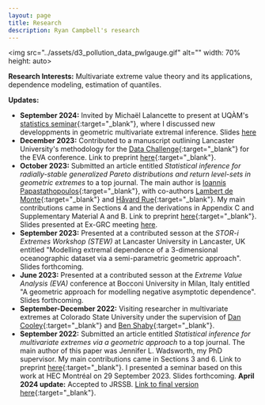 ```yaml
---
layout: page
title: Research
description: Ryan Campbell's research
---
```


<img src="../assets/d3_pollution_data_pwlgauge.gif" alt="" width: 70% height: auto>

**Research Interests:** Multivariate extreme value theory and its applications, dependence modeling, estimation of quantiles.


**Updates:**

+ **September 2024:** Invited by Michaël Lalancette to present at UQÀM's [statistics seminar](https://statqam.uqam.ca/2024-2025/){:target="_blank"}, where I discussed new developpments in geometric multivariate extremal inference. Slides <a href="{{ BASE_PATH }}/assets/UQAM_talk-compressed.pdf" target="_blank">here</a>
+ **December 2023:** Contributed to a manuscript outlining Lancaster University's methodology for the [Data Challenge](https://dec.unibocconi.eu/sites/default/files/media/files/EVA_Challenge_2023.pdf?VersionId=jVaaU_QBDn6InRFUx5fg6_bcVfz1eKWr){:target="_blank"} for the EVA conference. Link to preprint [here](https://arxiv.org/abs/2312.09825){:target="_blank"}.
+ **October 2023:** Submitted an article entitled *Statistical inference for radially-stable generalized Pareto distributions and return level-sets in geometric extremes* to a top journal. The main author is [Ioannis Papastathopoulos](https://www.maths.ed.ac.uk/~ipapasta/){:target="_blank"}, with co-authors [Lambert de Monte](https://scholar.google.com/citations?user=HMIbGeoAAAAJ&hl=fr){:target="_blank"} and [Håvard Rue](https://www.kaust.edu.sa/en/study/faculty/haavard-rue){:target="_blank"}. My main contributions came in Sections 4 and the derivations in Appendix C and Supplementary Material A and B. Link to preprint [here](https://arxiv.org/abs/2310.06130){:target="_blank"}. Slides presented at Ex-GRC meeting <a href="{{ BASE_PATH }}/assets/exCRG_talk.pdf" target="_blank">here</a>.
+ **September 2023:** Presented at a contributed sesson at the *STOR-i Extremes Workshop (STEW)* at Lancaster University in Lancaster, UK entitled "Modelling extremal dependence of a 3-dimensional oceanographic dataset via a semi-parametric geometric approach". Slides forthcoming.
+ **June 2023:** Presented at a contributed sesson at the *Extreme Value Analysis (EVA)* conference at Bocconi University in Milan, Italy entitled "A geometric approach for modelling negative asymptotic dependence". Slides forthcoming.
+ **September-December 2022:** Visiting researcher in multivariate extremes at Colorado State University under the supervision of [Dan Cooley](https://www.stat.colostate.edu/~cooleyd/){:target="_blank"} and [Ben Shaby](https://www.stat.colostate.edu/~bshaby/){:target="_blank"}. 
+ **September 2022:** Submitted an article entitled *Statistical inference for multivariate extremes via a geometric approach* to a top journal. The main author of this paper was Jennifer L. Wadsworth, my PhD supervisor. My main contributions came in Sections 3 and 6. Link to preprint [here](https://arxiv.org/abs/2208.14951){:target="_blank"}. I presented a seminar based on this work at HEC Montréal on 29 September 2023. Slides forthcoming. **April 2024 update:** Accepted to JRSSB. [Link to final version here](https://doi.org/10.1093/jrsssb/qkae030){:target="_blank"}.

<!-- 
#### <u>The effects of increased eye contact on feeding portions</u>
*In this paper I estimate the effect of increased eye contact on the size of feeding portions delivered by my humans. Over a period of several months I varied the amount of time I spent in locked eye contact with my masters while secretely recording the total amount of food provided each day. The results incidate that the relationship between eye contact and portion size is concave, in that as eye contact increases, the portion size increases up until a point where it begins to decrease. Future research will examine whether time spent cuddling exhibits a similar relationship.*

[click here for the most recent version of the paper]({{ BASE_PATH}}/pages/working_papers/sample-working-paper.pdf)
-->

<!-- Note: this is how to write a comment in HTML. Everything in here won't show up on your webpage.-->

<!--
To increase the size of the title, use fewer # in front of the paper title.
To decrease the size of the title, use more #. 
To remove the italics, remove the * before and after the description
To remove the underline from the title, remove the <u> tags (<u> and </u>)
-->
